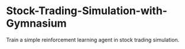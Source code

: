 # Stock-Trading-Simulation-with-Gymnasium
Train a simple reinforcement learning agent in stock trading simulation.
